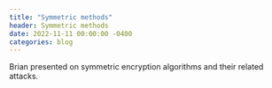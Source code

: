 ```yaml
---
title: "Symmetric methods"
header: Symmetric methods
date: 2022-11-11 00:00:00 -0400
categories: blog
---
```


Brian presented on symmetric encryption algorithms and their related attacks.

